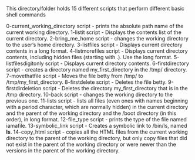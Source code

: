 This directory/folder holds 15 different scripts that perform different basic shell commands

0-current_working_directory script - prints the absolute path name of the current working directory.
1-listit script - Displays the contents list of the current directory.
2-bring_me_home script - changes the working directory to the user’s home directory.
3-listfiles script - Displays current directory contents in a long format.
4-listmorefiles script - Displays current directory contents, including hidden files (starting with .). Use the long format.
5-listfilesdigitonly script - Displays current directory contents.
6-firstdirectory script - creates a directory named my_first_directory in the /tmp/ directory.
7-movethatfile script - Moves the file betty from /tmp/ to /tmp/my_first_directory.
8-firstdelete script - Deletes the file betty.
9-firstdirdeletion script - Deletes the directory my_first_directory that is in the /tmp directory.
10-back script - changes the working directory to the previous one.
11-lists script -  lists all files (even ones with names beginning with a period character, which are normally hidden) in the current directory and the parent of the working directory and the /boot directory (in this order), in long format.
12-file_type script - prints the type of the file named iamafile.
13-symbolic_link script - Creates a symbolic link to /bin/ls, named __ls__.
14-copy_html script -  copies all the HTML files from the current working directory to the parent of the working directory, but only copy files that did not exist in the parent of the working directory or were newer than the versions in the parent of the working directory.
